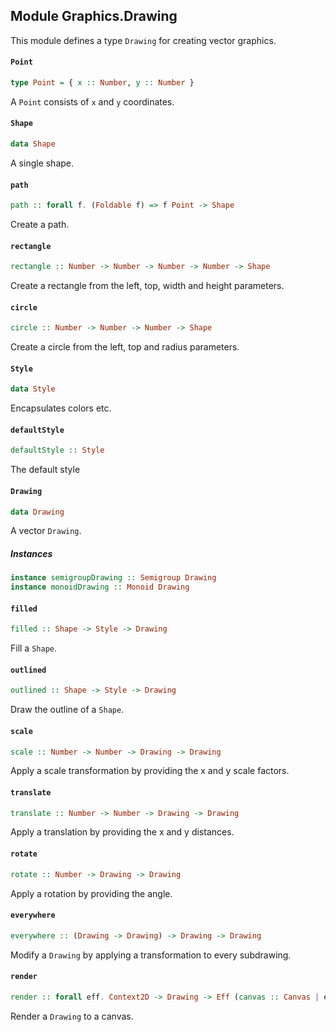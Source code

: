 ## Module Graphics.Drawing

This module defines a type `Drawing` for creating vector graphics.

#### `Point`

``` purescript
type Point = { x :: Number, y :: Number }
```

A `Point` consists of `x` and `y` coordinates.

#### `Shape`

``` purescript
data Shape
```

A single shape.

#### `path`

``` purescript
path :: forall f. (Foldable f) => f Point -> Shape
```

Create a path.

#### `rectangle`

``` purescript
rectangle :: Number -> Number -> Number -> Number -> Shape
```

Create a rectangle from the left, top, width and height parameters.

#### `circle`

``` purescript
circle :: Number -> Number -> Number -> Shape
```

Create a circle from the left, top and radius parameters.

#### `Style`

``` purescript
data Style
```

Encapsulates colors etc.

#### `defaultStyle`

``` purescript
defaultStyle :: Style
```

The default style

#### `Drawing`

``` purescript
data Drawing
```

A vector `Drawing`.

##### Instances
``` purescript
instance semigroupDrawing :: Semigroup Drawing
instance monoidDrawing :: Monoid Drawing
```

#### `filled`

``` purescript
filled :: Shape -> Style -> Drawing
```

Fill a `Shape`.

#### `outlined`

``` purescript
outlined :: Shape -> Style -> Drawing
```

Draw the outline of a `Shape`.

#### `scale`

``` purescript
scale :: Number -> Number -> Drawing -> Drawing
```

Apply a scale transformation by providing the x and y scale factors.

#### `translate`

``` purescript
translate :: Number -> Number -> Drawing -> Drawing
```

Apply a translation by providing the x and y distances.

#### `rotate`

``` purescript
rotate :: Number -> Drawing -> Drawing
```

Apply a rotation by providing the angle.

#### `everywhere`

``` purescript
everywhere :: (Drawing -> Drawing) -> Drawing -> Drawing
```

Modify a `Drawing` by applying a transformation to every subdrawing.

#### `render`

``` purescript
render :: forall eff. Context2D -> Drawing -> Eff (canvas :: Canvas | eff) Unit
```

Render a `Drawing` to a canvas.  


